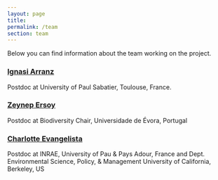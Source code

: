 ```yaml
---
layout: page
title: 
permalink: /team
section: team
---
```

Below you can find information about the team working on the project.

### [Ignasi Arranz](https://www.ignasiarranz.com)
Postdoc at University of Paul Sabatier, Toulouse, France. 

### [Zeynep Ersoy](https://zeynepersoy.com)
Postdoc at Biodiversity Chair, Universidade de Évora, Portugal

### [Charlotte Evangelista](https://charlotteevangelista.weebly.com)
Postdoc at INRAE, University of Pau & Pays Adour, France and
Dept. Environmental Science, Policy, & Management
University of California, Berkeley, US
